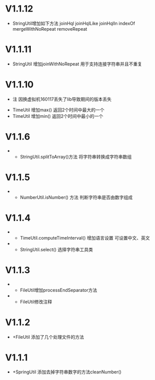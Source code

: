 ﻿# V1.1.12
 + StringUtil增加如下方法 joinHql joinHqlLike joinHqlIn indexOf mergeWithNoRepeat removeRepeat
# V1.1.11
 + StringUtil 增加joinWithNoRepeat 用于支持连接字符串并且不重复
# V1.1.10
* 注 因换虚拟机160117丢失了lib导致期间的版本丢失
+ TimeUtil 增加max() 返回2个时间中最大的一个
+ TimeUtil 增加min() 返回2个时间中最小的一个
# V1.1.6
* + StringUtil.splitToArray()方法 将字符串转换成字符串数组
# V1.1.5
* + NumberUtil.isNumber() 方法 判断字符串是否由数字组成
# V1.1.4
* + TimeUtil.computeTimeInterval() 增加语言设置 可设置中文、英文
* + StringUtil.select() 选择字符串工具类
# V1.1.3
* + FileUtil增加processEndSeparator方法
* * FileUtil修改注释

# V1.1.2
 * +FileUtil 添加了几个处理文件的方法
# V1.1.1
 * +SpringUtil 添加去掉字符串数字的方法cleanNumber()
